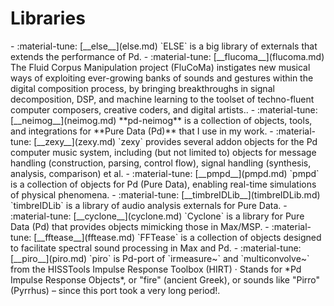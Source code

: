 # Libraries

<div class="grid cards" markdown>
- :material-tune: [__else__](else.md) `ELSE` is a big library of externals that extends the performance of Pd.
- :material-tune: [__flucoma__](flucoma.md) The Fluid Corpus Manipulation project (FluCoMa) instigates new musical ways of exploiting ever-growing banks of sounds and gestures within the digital composition process, by bringing breakthroughs in signal decomposition, DSP, and machine learning to the toolset of techno-fluent computer composers, creative coders, and digital artists..
- :material-tune: [__neimog__](neimog.md) **pd-neimog** is a collection of objects, tools, and integrations for **Pure Data (Pd)** that I use in my work.
- :material-tune: [__zexy__](zexy.md) `zexy` provides several addon objects for the Pd computer music system, including (but not limited to) objects for message handling (construction, parsing, control flow), signal handling (synthesis, analysis, comparison) et al.
- :material-tune: [__pmpd__](pmpd.md) `pmpd` is a collection of objects for Pd (Pure Data), enabling real-time simulations of physical phenomena.
- :material-tune: [__timbreIDLib__](timbreIDLib.md) `timbreIDLib` is a library of audio analysis externals for Pure Data.
- :material-tune: [__cyclone__](cyclone.md) `Cyclone` is a library for Pure Data (Pd) that provides objects mimicking those in Max/MSP.
- :material-tune: [__fftease__](fftease.md) `FFTease` is a collection of objects designed to facilitate spectral sound processing in Max and Pd.
- :material-tune: [__piro__](piro.md) `piro` is Pd-port of `irmeasure~` and `multiconvolve~` from the HISSTools Impulse Response Toolbox (HIRT) · Stands for *Pd Impulse Response Objects*, or "fire" (ancient Greek), or sounds like "Pirro" (Pyrrhus) – since this port took a very long period!.
</div>
